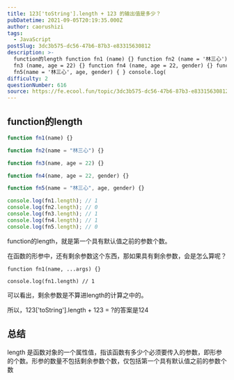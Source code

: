 ```yaml
---
title: 123['toString'].length + 123 的输出值是多少？
pubDatetime: 2021-09-05T20:19:35.000Z
author: caorushizi
tags:
  - JavaScript
postSlug: 3dc3b575-dc56-47b6-87b3-e83315630812
description: >-
  function的length function fn1 (name) {} function fn2 (name = '林三心') {} function
  fn3 (name, age = 22) {} function fn4 (name, age = 22, gender) {} function
  fn5(name = '林三心', age, gender) { } console.log(
difficulty: 2
questionNumber: 616
source: https://fe.ecool.fun/topic/3dc3b575-dc56-47b6-87b3-e83315630812
---
```


## function的length

```js
function fn1(name) {}

function fn2(name = "林三心") {}

function fn3(name, age = 22) {}

function fn4(name, age = 22, gender) {}

function fn5(name = "林三心", age, gender) {}

console.log(fn1.length); // 1
console.log(fn2.length); // 0
console.log(fn3.length); // 1
console.log(fn4.length); // 1
console.log(fn5.length); // 0
```

function的length，就是第一个具有默认值之前的参数个数。

在函数的形参中，还有剩余参数这个东西，那如果具有剩余参数，会是怎么算呢？

```
function fn1(name, ...args) {}

console.log(fn1.length) // 1
```

可以看出，剩余参数是不算进length的计算之中的。

所以，123['toString'].length + 123 = ?的答案是124

## 总结

length 是函数对象的一个属性值，指该函数有多少个必须要传入的参数，即形参的个数。形参的数量不包括剩余参数个数，仅包括第一个具有默认值之前的参数个数
